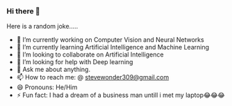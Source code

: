 ### Hi there 👋
Here is a random joke.....

<!--
**Wondersteve254/Wondersteve254** is a ✨ _special_ ✨ repository because its `README.md` (this file) appears on your GitHub profile.

Here are some ideas to get you started:
-->

- 🔭 I’m currently working on Computer Vision and Neural Networks
- 🌱 I’m currently learning Artificial Intelligence and Machine Learning
- 👯 I’m looking to collaborate on Artificial Intelligence
- 🤔 I’m looking for help with Deep learning
- 💬 Ask me about anything.
- 📫 How to reach me: @ stevewonder309@gmail.com
- 😄 Pronouns: He/Him
- ⚡ Fun fact: I had a dream of a business man untill i met my laptop😂😂😂

